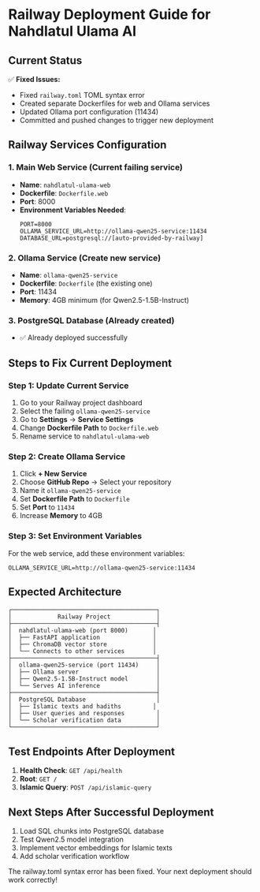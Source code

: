 # Railway Deployment Guide for Nahdlatul Ulama AI

## Current Status
✅ **Fixed Issues:**
- Fixed `railway.toml` TOML syntax error
- Created separate Dockerfiles for web and Ollama services
- Updated Ollama port configuration (11434)
- Committed and pushed changes to trigger new deployment

## Railway Services Configuration

### 1. **Main Web Service** (Current failing service)
- **Name**: `nahdlatul-ulama-web`
- **Dockerfile**: `Dockerfile.web`
- **Port**: 8000
- **Environment Variables Needed**:
  ```
  PORT=8000
  OLLAMA_SERVICE_URL=http://ollama-qwen25-service:11434
  DATABASE_URL=postgresql://[auto-provided-by-railway]
  ```

### 2. **Ollama Service** (Create new service)
- **Name**: `ollama-qwen25-service`
- **Dockerfile**: `Dockerfile` (the existing one)
- **Port**: 11434
- **Memory**: 4GB minimum (for Qwen2.5-1.5B-Instruct)

### 3. **PostgreSQL Database** (Already created)
- ✅ Already deployed successfully

## Steps to Fix Current Deployment

### Step 1: Update Current Service
1. Go to your Railway project dashboard
2. Select the failing `ollama-qwen25-service`
3. Go to **Settings** → **Service Settings**
4. Change **Dockerfile Path** to `Dockerfile.web`
5. Rename service to `nahdlatul-ulama-web`

### Step 2: Create Ollama Service
1. Click **+ New Service**
2. Choose **GitHub Repo** → Select your repository
3. Name it `ollama-qwen25-service`
4. Set **Dockerfile Path** to `Dockerfile`
5. Set **Port** to `11434`
6. Increase **Memory** to 4GB

### Step 3: Set Environment Variables
For the web service, add these environment variables:
```
OLLAMA_SERVICE_URL=http://ollama-qwen25-service:11434
```

## Expected Architecture
```
┌─────────────────────────────────────────┐
│             Railway Project             │
├─────────────────────────────────────────┤
│  nahdlatul-ulama-web (port 8000)       │
│  ├── FastAPI application               │
│  ├── ChromaDB vector store             │
│  └── Connects to other services        │
├─────────────────────────────────────────┤
│  ollama-qwen25-service (port 11434)     │
│  ├── Ollama server                      │
│  ├── Qwen2.5-1.5B-Instruct model        │
│  └── Serves AI inference                │
├─────────────────────────────────────────┤
│  PostgreSQL Database                    │
│  ├── Islamic texts and hadiths         │
│  ├── User queries and responses         │
│  └── Scholar verification data          │
└─────────────────────────────────────────┘
```

## Test Endpoints After Deployment
1. **Health Check**: `GET /api/health`
2. **Root**: `GET /`
3. **Islamic Query**: `POST /api/islamic-query`

## Next Steps After Successful Deployment
1. Load SQL chunks into PostgreSQL database
2. Test Qwen2.5 model integration
3. Implement vector embeddings for Islamic texts
4. Add scholar verification workflow

The railway.toml syntax error has been fixed. Your next deployment should work correctly!
